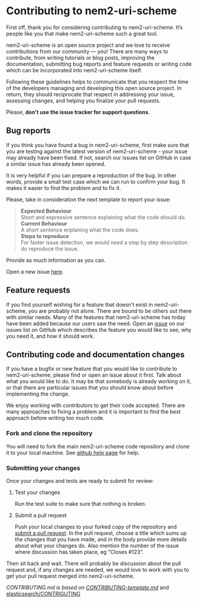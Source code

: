 # Contributing to nem2-uri-scheme

First off, thank you for considering contributing to nem2-uri-scheme. 
It’s people like you that make nem2-uri-scheme such a great tool.

nem2-uri-scheme is an open source project and we love to receive contributions from 
our community — you! There are many ways to contribute, from writing tutorials or blog 
posts, improving the documentation, submitting bug reports and feature requests or 
writing code which can be incorporated into nem2-uri-scheme itself.

Following these guidelines helps to communicate that you respect the time of 
the developers managing and developing this open source project. In return, 
they should reciprocate that respect in addressing your issue, assessing changes, 
and helping you finalize your pull requests.

Please, **don't use the issue tracker for support questions**. 

## Bug reports

If you think you have found a bug in nem2-uri-scheme, first make sure that you 
are testing against the latest version of nem2-uri-scheme - your issue may already 
have been fixed. If not, search our issues list on GitHub in case a similar 
issue has already been opened.

It is very helpful if you can prepare a reproduction of the bug. In other words, 
provide a small test case which we can run to confirm your bug. It makes it easier to 
find the problem and to fix it.
 
Please, take in consideration the next template to report your issue:

> **Expected Behaviour**\
> Short and expressive sentence explaining what the code should do.\
> **Current Behaviour**\
> A short sentence enplaning what the code does. \
> **Steps to reproduce**\
> For faster issue detection, we would need a step by step description do reproduce the issue.


Provide as much information as you can.

Open a new issue [here](github-issues).

## Feature requests

If you find yourself wishing for a feature that doesn't exist in nem2-uri-scheme, 
you are probably not alone. There are bound to be others out there with similar 
needs. Many of the features that nem2-uri-scheme has today have been added because 
our users saw the need. Open an [issue](github-issues) on our issues list on GitHub which describes 
the feature you would like to see, why you need it, and how it should work.

## Contributing code and documentation changes

If you have a bugfix or new feature that you would like to contribute to nem2-uri-scheme, please find or open an issue 
about it first. Talk about what you would like to do. It may be that somebody is already working on it, or that there 
are particular issues that you should know about before implementing the change.

We enjoy working with contributors to get their code accepted. There are many approaches to fixing a problem and it is 
important to find the best approach before writing too much code.

### Fork and clone the repository

You will need to fork the main nem2-uri-scheme code repository and clone 
it to your local machine. See [github help page](https://help.github.com/articles/fork-a-repo/) for help.

### Submitting your changes

Once your changes and tests are ready to submit for review:

1. Test your changes
   
    Run the test suite to make sure that nothing is broken.
    
2. Submit a pull request

    Push your local changes to your forked copy of the repository and [submit a pull request](https://help.github.com/articles/about-pull-requests/). In the pull request, choose a title which sums up the changes that you have made, and in the body provide more details about what your changes do. Also mention the number of the issue where discussion has taken place, eg "Closes #123".
    
Then sit back and wait. There will probably be discussion about the pull request and, if any changes are needed, we would love to work with you to get your pull request merged into nem2-uri-scheme.

*CONTRIBUTING.md is based on [CONTRIBUTING-template.md](https://github.com/nayafia/contributing-template/blob/master/CONTRIBUTING-template.md)* 
and [elasticsearch/CONTRIGUTING](https://github.com/elastic/elasticsearch/blob/master/CONTRIBUTING.md)

[pull-request]:https://help.github.com/articles/about-pull-requests/
[github-issues]:https://github.com/dgarcia360/nem2-uri-scheme/issues
